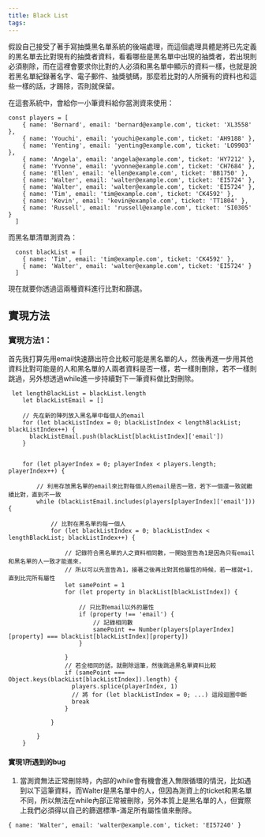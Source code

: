 ```yaml
---
title: Black List
tags:
---
```


假設自己接受了著手寫抽獎黑名單系統的後端處理，而這個處理具體是將已先定義的黑名單去比對現有的抽獎者資料，看看哪些是黑名單中出現的抽獎者，若出現則必須剔除，而在這裡會要求你比對的人必須和黑名單中顯示的資料一樣，也就是說若黑名單紀錄著名字、電子郵件、抽獎號碼，那麼若比對的人所擁有的資料也和這些一樣的話，才踢除，否則就保留。


在這套系統中，會給你一小筆資料給你當測資來使用：
```
const players = [
    { name: 'Bernard', email: 'bernard@example.com', ticket: 'XL3558' },
    { name: 'Youchi', email: 'youchi@example.com', ticket: 'AH9188' },
    { name: 'Yenting', email: 'yenting@example.com', ticket: 'LO9903' },
    { name: 'Angela', email: 'angela@example.com', ticket: 'HY7212' },
    { name: 'Yvonne', email: 'yvonne@example.com', ticket: 'CH7684' },
    { name: 'Ellen', email: 'ellen@example.com', ticket: 'BB1750' },
    { name: 'Walter', email: 'walter@example.com', ticket: 'EI5724' },
    { name: 'Walter', email: 'walter@example.com', ticket: 'EI5724' },
    { name: 'Tim', email: 'tim@example.com', ticket: 'CK4592' },
    { name: 'Kevin', email: 'kevin@example.com', ticket: 'TT1804' },
    { name: 'Russell', email: 'russell@example.com', ticket: 'SI0305' }
  ]

```

而黑名單清單測資為：

```
  const blackList = [
    { name: 'Tim', email: 'tim@example.com', ticket: 'CK4592' },
    { name: 'Walter', email: 'walter@example.com', ticket: 'EI5724' }
  ]
```


現在就要你透過這兩種資料進行比對和篩選。


## 實現方法

### 實現方法1：

首先我打算先用email快速篩出符合比較可能是黑名單的人，然後再進一步用其他資料比對可能是的人和黑名單的人兩者資料是否一樣，若一樣則刪除，若不一樣則跳過，另外想透過while進一步持續對下一筆資料做比對刪除。 

```
 let lengthBlackList = blackList.length
    let blackListEmail = []
    
    // 先在新的陣列放入黑名單中每個人的email
    for (let blackListIndex = 0; blackListIndex < lengthBlackList; blackListIndex++) {
      blackListEmail.push(blackList[blackListIndex]['email'])
    }
    
    
    for (let playerIndex = 0; playerIndex < players.length; playerIndex++) {
    
        // 利用存放黑名單的email來比對每個人的email是否一致，若下一個還一致就繼續比對，直到不一致
        while (blackListEmail.includes(players[playerIndex]['email'])) {
    
            // 比對在黑名單的每一個人
            for (let blackListIndex = 0; blackListIndex < lengthBlackList; blackListIndex++) {
  
                // 記錄符合黑名單的人之資料相同數，一開始宣告為1是因為只有email和黑名單的人一致才能進來，
                // 所以可以先宣告為1，接著之後再比對其他屬性的時候，若一樣就+1，直到比完所有屬性
                let samePoint = 1
                for (let property in blackList[blackListIndex]) {
                    
                    // 只比對email以外的屬性
                    if (property !== 'email') {
                        // 記錄相同數
                        samePoint += Number(players[playerIndex][property] === blackList[blackListIndex][property])
                    }
                    
                }
                // 若全相同的話，就刪除這筆，然後跳過黑名單資料比較
                if (samePoint === Object.keys(blackList[blackListIndex]).length) {
                  players.splice(playerIndex, 1)
                  // 將 for (let blackListIndex = 0; ...) 這段迴圈中斷
                  break
                }  
                
            }
    
        }
    }

```


#### 實現1所遇到的bug


1. 當測資無法正常刪除時，內部的while會有機會進入無限循環的情況，比如遇到以下這筆資料，而Walter是黑名單中的人，但因為測資上的ticket和黑名單不同，所以無法在while內部正常被刪除，另外本質上是黑名單的人，但實際上我們必須得以自己的篩選標準-滿足所有屬性值來刪除。
```
{ name: 'Walter', email: 'walter@example.com', ticket: 'EI57240' }
```
